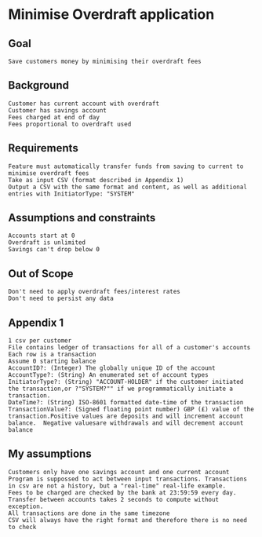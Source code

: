 # Minimise Overdraft application
## Goal
	Save customers money by minimising their overdraft fees
## Background	
	Customer has current account with overdraft
	Customer has savings account
	Fees charged at end of day
	Fees proportional to overdraft used
## Requirements
	Feature must automatically transfer funds from saving to current to minimise overdraft fees
	Take as input CSV (format described in Appendix 1)
	Output a CSV with the same format and content, as well as additional entries with InitiatorType: "SYSTEM"
## Assumptions and constraints
	Accounts start at 0
	Overdraft is unlimited
	Savings can't drop below 0
## Out of Scope
	Don't need to apply overdraft fees/interest rates
	Don't need to persist any data
## Appendix 1
	1 csv per customer
	File contains ledger of transactions for all of a customer's accounts
	Each row is a transaction
	Assume 0 starting balance
	AccountID?: (Integer) The globally unique ID of the account
	AccountType?: (String) An enumerated set of account types
	InitiatorType?: (String) "ACCOUNT-HOLDER" if the customer initiated the transaction,or ?"SYSTEM?"" if we programmatically initiate a transaction.
	DateTime?: (String) ISO-8601 formatted date-time of the transaction
	TransactionValue?: (Signed floating point number) GBP (£) value of the transaction.Positive values are deposits and will increment account balance.  Negative valuesare withdrawals and will decrement account balance
## My assumptions
	Customers only have one savings account and one current account
	Program is suppossed to act between input transactions. Transactions in csv are not a history, but a "real-time" real-life example.
	Fees to be charged are checked by the bank at 23:59:59 every day.
	Transfer between accounts takes 2 seconds to compute without exception.
	All transactions are done in the same timezone
	CSV will always have the right format and therefore there is no need to check
